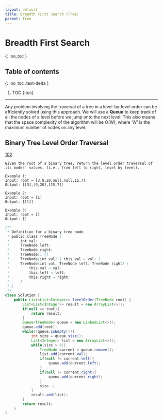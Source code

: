 ```yaml
---
layout: default
title: Breadth First Search (Tree)
parent: Tree
---
```


# Breadth First Search

{: .no_toc }

## Table of contents
{: .no_toc .text-delta }

1. TOC
{:toc}

---

Any problem involving the traversal of a tree in a level-by-level order can be efficiently solved using this approach. We will use a **Queue** to keep track of all the nodes of a level before we jump onto the next level. This also means that the space complexity of the algorithm will be O(W), where ‘W’ is the maximum number of nodes on any level.


## Binary Tree Level Order Traversal
[102](https://leetcode.com/problems/binary-tree-level-order-traversal)



```
Given the root of a binary tree, return the level order traversal of its nodes' values. (i.e., from left to right, level by level).

Example 1:
Input: root = [3,9,20,null,null,15,7]
Output: [[3],[9,20],[15,7]]

Example 2:
Input: root = [1]
Output: [[1]]

Example 3:
Input: root = []
Output: []
```

```java
/**
 * Definition for a binary tree node.
 * public class TreeNode {
 *     int val;
 *     TreeNode left;
 *     TreeNode right;
 *     TreeNode() {}
 *     TreeNode(int val) { this.val = val; }
 *     TreeNode(int val, TreeNode left, TreeNode right) {
 *         this.val = val;
 *         this.left = left;
 *         this.right = right;
 *     }
 * }
 */
class Solution {
    public List<List<Integer>> levelOrder(TreeNode root) {
        List<List<Integer>> result = new ArrayList<>();
        if(null == root){
            return result;
        }
        Queue<TreeNode> queue = new LinkedList<>();
        queue.add(root);
        while(!queue.isEmpty()){
            int size = queue.size();
            List<Integer> list = new ArrayList<>();
            while(size > 0){
                TreeNode current = queue.remove();
                list.add(current.val);
                if(null != current.left){
                    queue.add(current.left);
                }
                if(null != current.right){
                    queue.add(current.right);
                }
                size--;
            }
            result.add(list);
        }
        return result;
    }
}
```